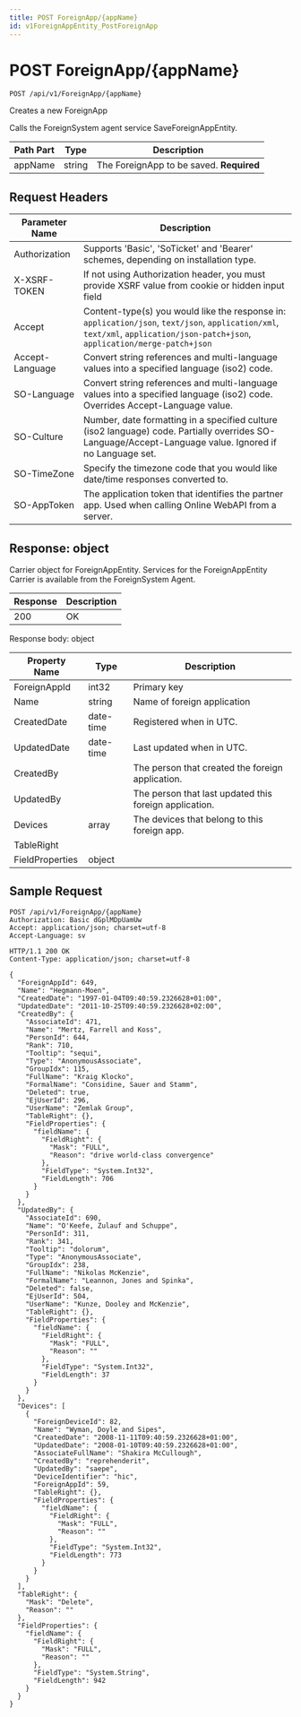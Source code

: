 ```yaml
---
title: POST ForeignApp/{appName}
id: v1ForeignAppEntity_PostForeignApp
---
```


# POST ForeignApp/{appName}

```http
POST /api/v1/ForeignApp/{appName}
```

Creates a new ForeignApp

Calls the ForeignSystem agent service SaveForeignAppEntity.




| Path Part | Type | Description |
|-----------|------|-------------|
| appName | string | The ForeignApp to be saved. **Required** |



## Request Headers

| Parameter Name | Description |
|----------------|-------------|
| Authorization  | Supports 'Basic', 'SoTicket' and 'Bearer' schemes, depending on installation type. |
| X-XSRF-TOKEN   | If not using Authorization header, you must provide XSRF value from cookie or hidden input field |
| Accept         | Content-type(s) you would like the response in: `application/json`, `text/json`, `application/xml`, `text/xml`, `application/json-patch+json`, `application/merge-patch+json` |
| Accept-Language | Convert string references and multi-language values into a specified language (iso2) code. |
| SO-Language | Convert string references and multi-language values into a specified language (iso2) code. Overrides Accept-Language value. |
| SO-Culture | Number, date formatting in a specified culture (iso2 language) code. Partially overrides SO-Language/Accept-Language value. Ignored if no Language set. |
| SO-TimeZone | Specify the timezone code that you would like date/time responses converted to. |
| SO-AppToken | The application token that identifies the partner app. Used when calling Online WebAPI from a server. |


## Response: object

Carrier object for ForeignAppEntity.
Services for the ForeignAppEntity Carrier is available from the <see cref="T:SuperOffice.CRM.Services.IForeignSystemAgent">ForeignSystem Agent</see>.

| Response | Description |
|----------------|-------------|
| 200 | OK |

Response body: object

| Property Name | Type |  Description |
|----------------|------|--------------|
| ForeignAppId | int32 | Primary key |
| Name | string | Name of foreign application |
| CreatedDate | date-time | Registered when  in UTC. |
| UpdatedDate | date-time | Last updated when  in UTC. |
| CreatedBy |  | The person that created the foreign application. |
| UpdatedBy |  | The person that last updated this foreign application. |
| Devices | array | The devices that belong to this foreign app. |
| TableRight |  |  |
| FieldProperties | object |  |

## Sample Request

```http!
POST /api/v1/ForeignApp/{appName}
Authorization: Basic dGplMDpUamUw
Accept: application/json; charset=utf-8
Accept-Language: sv
```

```http_
HTTP/1.1 200 OK
Content-Type: application/json; charset=utf-8

{
  "ForeignAppId": 649,
  "Name": "Hegmann-Moen",
  "CreatedDate": "1997-01-04T09:40:59.2326628+01:00",
  "UpdatedDate": "2011-10-25T09:40:59.2326628+02:00",
  "CreatedBy": {
    "AssociateId": 471,
    "Name": "Mertz, Farrell and Koss",
    "PersonId": 644,
    "Rank": 710,
    "Tooltip": "sequi",
    "Type": "AnonymousAssociate",
    "GroupIdx": 115,
    "FullName": "Kraig Klocko",
    "FormalName": "Considine, Sauer and Stamm",
    "Deleted": true,
    "EjUserId": 296,
    "UserName": "Zemlak Group",
    "TableRight": {},
    "FieldProperties": {
      "fieldName": {
        "FieldRight": {
          "Mask": "FULL",
          "Reason": "drive world-class convergence"
        },
        "FieldType": "System.Int32",
        "FieldLength": 706
      }
    }
  },
  "UpdatedBy": {
    "AssociateId": 690,
    "Name": "O'Keefe, Zulauf and Schuppe",
    "PersonId": 311,
    "Rank": 341,
    "Tooltip": "dolorum",
    "Type": "AnonymousAssociate",
    "GroupIdx": 238,
    "FullName": "Nikolas McKenzie",
    "FormalName": "Leannon, Jones and Spinka",
    "Deleted": false,
    "EjUserId": 504,
    "UserName": "Kunze, Dooley and McKenzie",
    "TableRight": {},
    "FieldProperties": {
      "fieldName": {
        "FieldRight": {
          "Mask": "FULL",
          "Reason": ""
        },
        "FieldType": "System.Int32",
        "FieldLength": 37
      }
    }
  },
  "Devices": [
    {
      "ForeignDeviceId": 82,
      "Name": "Wyman, Doyle and Sipes",
      "CreatedDate": "2008-11-11T09:40:59.2326628+01:00",
      "UpdatedDate": "2008-01-10T09:40:59.2326628+01:00",
      "AssociateFullName": "Shakira McCullough",
      "CreatedBy": "reprehenderit",
      "UpdatedBy": "saepe",
      "DeviceIdentifier": "hic",
      "ForeignAppId": 59,
      "TableRight": {},
      "FieldProperties": {
        "fieldName": {
          "FieldRight": {
            "Mask": "FULL",
            "Reason": ""
          },
          "FieldType": "System.Int32",
          "FieldLength": 773
        }
      }
    }
  ],
  "TableRight": {
    "Mask": "Delete",
    "Reason": ""
  },
  "FieldProperties": {
    "fieldName": {
      "FieldRight": {
        "Mask": "FULL",
        "Reason": ""
      },
      "FieldType": "System.String",
      "FieldLength": 942
    }
  }
}
```